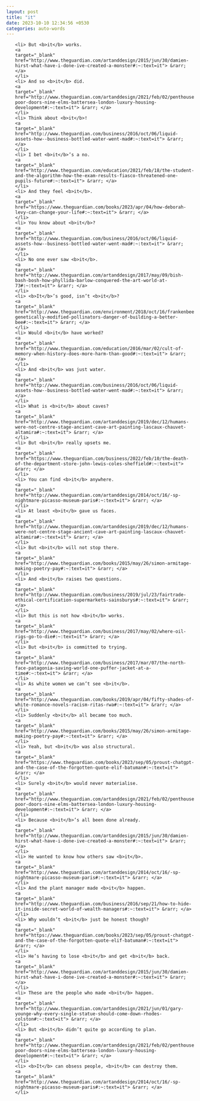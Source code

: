 ```yaml
---
layout: post
title: "it"
date: 2023-10-10 12:34:56 +0530
categories: auto-words
---
```

<ol>

    <li> But <b>it</b> works.
    <a 
    target="_blank" 
    href="http://www.theguardian.com/artanddesign/2015/jun/30/damien-hirst-what-have-i-done-ive-created-a-monster#:~:text=it"> &rarr; </a>
    </li>
    <li> And so <b>it</b> did.
    <a 
    target="_blank" 
    href="http://www.theguardian.com/artanddesign/2021/feb/02/penthouses-poor-doors-nine-elms-battersea-london-luxury-housing-development#:~:text=it"> &rarr; </a>
    </li>
    <li> Think about <b>it</b>!
    <a 
    target="_blank" 
    href="http://www.theguardian.com/business/2016/oct/06/liquid-assets-how--business-bottled-water-went-mad#:~:text=it"> &rarr; </a>
    </li>
    <li> I bet <b>it</b>’s a no.
    <a 
    target="_blank" 
    href="http://www.theguardian.com/education/2021/feb/18/the-student-and-the-algorithm-how-the-exam-results-fiasco-threatened-one-pupils-future#:~:text=it"> &rarr; </a>
    </li>
    <li> And they feel <b>it</b>.
    <a 
    target="_blank" 
    href="https://www.theguardian.com/books/2023/apr/04/how-deborah-levy-can-change-your-life#:~:text=it"> &rarr; </a>
    </li>
    <li> You know about <b>it</b>?
    <a 
    target="_blank" 
    href="http://www.theguardian.com/business/2016/oct/06/liquid-assets-how--business-bottled-water-went-mad#:~:text=it"> &rarr; </a>
    </li>
    <li> No one ever saw <b>it</b>.
    <a 
    target="_blank" 
    href="http://www.theguardian.com/artanddesign/2017/may/09/bish-bash-bosh-how-phyllida-barlow-conquered-the-art-world-at-73#:~:text=it"> &rarr; </a>
    </li>
    <li> <b>It</b>’s good, isn’t <b>it</b>?
    <a 
    target="_blank" 
    href="http://www.theguardian.com/environment/2018/oct/16/frankenbees-genetically-modified-pollinators-danger-of-building-a-better-bee#:~:text=it"> &rarr; </a>
    </li>
    <li> Would <b>it</b> have worked?
    <a 
    target="_blank" 
    href="http://www.theguardian.com/education/2016/mar/02/cult-of-memory-when-history-does-more-harm-than-good#:~:text=it"> &rarr; </a>
    </li>
    <li> And <b>it</b> was just water.
    <a 
    target="_blank" 
    href="http://www.theguardian.com/business/2016/oct/06/liquid-assets-how--business-bottled-water-went-mad#:~:text=it"> &rarr; </a>
    </li>
    <li> What is <b>it</b> about caves?
    <a 
    target="_blank" 
    href="http://www.theguardian.com/artanddesign/2019/dec/12/humans-were-not-centre-stage-ancient-cave-art-painting-lascaux-chauvet-altamira#:~:text=it"> &rarr; </a>
    </li>
    <li> But <b>it</b> really upsets me.
    <a 
    target="_blank" 
    href="https://www.theguardian.com/business/2022/feb/10/the-death-of-the-department-store-john-lewis-coles-sheffield#:~:text=it"> &rarr; </a>
    </li>
    <li> You can find <b>it</b> anywhere.
    <a 
    target="_blank" 
    href="http://www.theguardian.com/artanddesign/2014/oct/16/-sp-nightmare-picasso-museum-paris#:~:text=it"> &rarr; </a>
    </li>
    <li> At least <b>it</b> gave us faces.
    <a 
    target="_blank" 
    href="http://www.theguardian.com/artanddesign/2019/dec/12/humans-were-not-centre-stage-ancient-cave-art-painting-lascaux-chauvet-altamira#:~:text=it"> &rarr; </a>
    </li>
    <li> But <b>it</b> will not stop there.
    <a 
    target="_blank" 
    href="http://www.theguardian.com/books/2015/may/26/simon-armitage-making-poetry-pay#:~:text=it"> &rarr; </a>
    </li>
    <li> And <b>it</b> raises two questions.
    <a 
    target="_blank" 
    href="http://www.theguardian.com/business/2019/jul/23/fairtrade-ethical-certification-supermarkets-sainsburys#:~:text=it"> &rarr; </a>
    </li>
    <li> But this is not how <b>it</b> works.
    <a 
    target="_blank" 
    href="http://www.theguardian.com/business/2017/may/02/where-oil-rigs-go-to-die#:~:text=it"> &rarr; </a>
    </li>
    <li> But <b>it</b> is committed to trying.
    <a 
    target="_blank" 
    href="http://www.theguardian.com/business/2017/mar/07/the-north-face-patagonia-saving-world-one-puffer-jacket-at-a-time#:~:text=it"> &rarr; </a>
    </li>
    <li> As white women we can’t see <b>it</b>.
    <a 
    target="_blank" 
    href="http://www.theguardian.com/books/2019/apr/04/fifty-shades-of-white-romance-novels-racism-ritas-rwa#:~:text=it"> &rarr; </a>
    </li>
    <li> Suddenly <b>it</b> all became too much.
    <a 
    target="_blank" 
    href="http://www.theguardian.com/books/2015/may/26/simon-armitage-making-poetry-pay#:~:text=it"> &rarr; </a>
    </li>
    <li> Yeah, but <b>it</b> was also structural.
    <a 
    target="_blank" 
    href="https://www.theguardian.com/books/2023/sep/05/proust-chatgpt-and-the-case-of-the-forgotten-quote-elif-batuman#:~:text=it"> &rarr; </a>
    </li>
    <li> Surely <b>it</b> would never materialise.
    <a 
    target="_blank" 
    href="http://www.theguardian.com/artanddesign/2021/feb/02/penthouses-poor-doors-nine-elms-battersea-london-luxury-housing-development#:~:text=it"> &rarr; </a>
    </li>
    <li> Because <b>it</b>’s all been done already.
    <a 
    target="_blank" 
    href="http://www.theguardian.com/artanddesign/2015/jun/30/damien-hirst-what-have-i-done-ive-created-a-monster#:~:text=it"> &rarr; </a>
    </li>
    <li> He wanted to know how others saw <b>it</b>.
    <a 
    target="_blank" 
    href="http://www.theguardian.com/artanddesign/2014/oct/16/-sp-nightmare-picasso-museum-paris#:~:text=it"> &rarr; </a>
    </li>
    <li> And the plant manager made <b>it</b> happen.
    <a 
    target="_blank" 
    href="http://www.theguardian.com/business/2016/sep/21/how-to-hide-it-inside-secret-world-of-wealth-managers#:~:text=it"> &rarr; </a>
    </li>
    <li> Why wouldn’t <b>it</b> just be honest though?
    <a 
    target="_blank" 
    href="https://www.theguardian.com/books/2023/sep/05/proust-chatgpt-and-the-case-of-the-forgotten-quote-elif-batuman#:~:text=it"> &rarr; </a>
    </li>
    <li> He’s having to lose <b>it</b> and get <b>it</b> back.
    <a 
    target="_blank" 
    href="http://www.theguardian.com/artanddesign/2015/jun/30/damien-hirst-what-have-i-done-ive-created-a-monster#:~:text=it"> &rarr; </a>
    </li>
    <li> These are the people who made <b>it</b> happen.
    <a 
    target="_blank" 
    href="http://www.theguardian.com/artanddesign/2021/jun/01/gary-younge-why-every-single-statue-should-come-down-rhodes-colston#:~:text=it"> &rarr; </a>
    </li>
    <li> But <b>it</b> didn’t quite go according to plan.
    <a 
    target="_blank" 
    href="http://www.theguardian.com/artanddesign/2021/feb/02/penthouses-poor-doors-nine-elms-battersea-london-luxury-housing-development#:~:text=it"> &rarr; </a>
    </li>
    <li> <b>It</b> can obsess people, <b>it</b> can destroy them.
    <a 
    target="_blank" 
    href="http://www.theguardian.com/artanddesign/2014/oct/16/-sp-nightmare-picasso-museum-paris#:~:text=it"> &rarr; </a>
    </li>